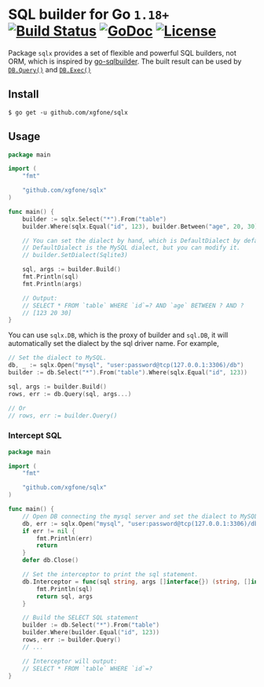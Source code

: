 # SQL builder for Go `1.18+` [![Build Status](https://github.com/xgfone/sqlx/actions/workflows/go.yml/badge.svg)](https://github.com/xgfone/sqlx/actions/workflows/go.yml) [![GoDoc](https://pkg.go.dev/badge/github.com/xgfone/sqlx)](https://pkg.go.dev/github.com/xgfone/sqlx) [![License](https://img.shields.io/badge/License-Apache%202.0-blue.svg?style=flat-square)](https://raw.githubusercontent.com/xgfone/sqlx/master/LICENSE)

Package `sqlx` provides a set of flexible and powerful SQL builders, not ORM, which is inspired by [go-sqlbuilder](https://github.com/huandu/go-sqlbuilder). The built result can be used by [`DB.Query()`](https://pkg.go.dev/database/sql#DB.Query) and [`DB.Exec()`](https://pkg.go.dev/database/sql#DB.Exec)


## Install ##
```shell
$ go get -u github.com/xgfone/sqlx
```


## Usage ##

```go
package main

import (
    "fmt"

    "github.com/xgfone/sqlx"
)

func main() {
    builder := sqlx.Select("*").From("table")
    builder.Where(sqlx.Equal("id", 123), builder.Between("age", 20, 30))

    // You can set the dialect by hand, which is DefaultDialect by default.
    // DefaultDialect is the MySQL dialect, but you can modify it.
    // builder.SetDialect(Sqlite3)

    sql, args := builder.Build()
    fmt.Println(sql)
    fmt.Println(args)

    // Output:
    // SELECT * FROM `table` WHERE `id`=? AND `age` BETWEEN ? AND ?
    // [123 20 30]
}
```

You can use `sqlx.DB`, which is the proxy of builder and `sql.DB`, it will automatically set the dialect by the sql driver name. For example,
```go
// Set the dialect to MySQL.
db, _ := sqlx.Open("mysql", "user:password@tcp(127.0.0.1:3306)/db")
builder := db.Select("*").From("table").Where(sqlx.Equal("id", 123))

sql, args := builder.Build()
rows, err := db.Query(sql, args...)

// Or
// rows, err := builder.Query()
```

### Intercept SQL

```go
package main

import (
    "fmt"

    "github.com/xgfone/sqlx"
)

func main() {
    // Open DB connecting the mysql server and set the dialect to MySQL.
    db, err := sqlx.Open("mysql", "user:password@tcp(127.0.0.1:3306)/db")
    if err != nil {
        fmt.Println(err)
        return
    }
    defer db.Close()

    // Set the interceptor to print the sql statement.
    db.Interceptor = func(sql string, args []interface{}) (string, []interface{}) {
        fmt.Println(sql)
        return sql, args
    }

    // Build the SELECT SQL statement
    builder := db.Select("*").From("table")
    builder.Where(builder.Equal("id", 123))
    rows, err := builder.Query()
    // ...

    // Interceptor will output:
    // SELECT * FROM `table` WHERE `id`=?
}
```
